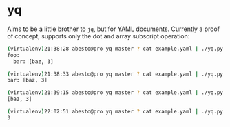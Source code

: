 yq
==

Aims to be a little brother to `jq`, but for YAML documents. Currently a proof of concept, supports only the dot
and array subscript operation:

```sh
(virtualenv)21:38:28 abesto@pro yq master ? cat example.yaml | ./yq.py '.'
foo:
  bar: [baz, 3]

(virtualenv)21:38:33 abesto@pro yq master ? cat example.yaml | ./yq.py '.foo'
bar: [baz, 3]

(virtualenv)21:39:15 abesto@pro yq master ? cat example.yaml | ./yq.py '.foo.bar'
[baz, 3]

(virtualenv)22:02:51 abesto@pro yq master ? cat example.yaml | ./yq.py '.foo.bar[1]'
3
```
